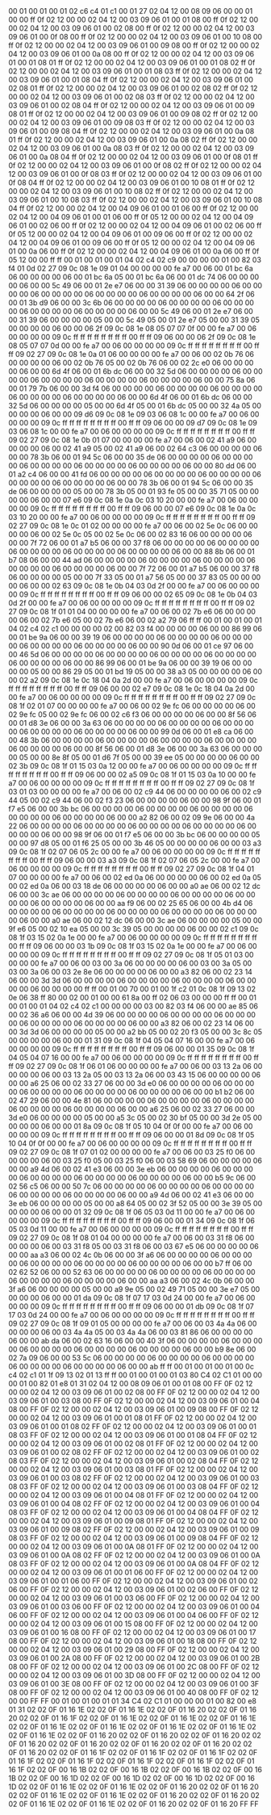 <METERDATA>
<OBISCODES>
00 01 00 01 00 01 02 c6 c4 01 c1 00 01 27 02 04 12 00 08 09 06 00 00 01 00 00 ff 0f 02 12 00 00 02 04 12 00 03 09 06 01 00 01 08 00 ff 0f 02 12 00 00 02 04 12 00 03 09 06 01 00 02 08 00 ff 0f 02 12 00 00 02 04 12 00 03 09 06 01 00 0f 08 00 ff 0f 02 12 00 00 02 04 12 00 03 09 06 01 00 10 08 00 ff 0f 02 12 00 00 02 04 12 00 03 09 06 01 00 09 08 00 ff 0f 02 12 00 00 02 04 12 00 03 09 06 01 00 0a 08 00 ff 0f 02 12 00 00 02 04 12 00 03 09 06 01 00 01 08 01 ff 0f 02 12 00 00 02 04 12 00 03 09 06 01 00 01 08 02 ff 0f 02 12 00 00 02 04 12 00 03 09 06 01 00 01 08 03 ff 0f 02 12 00 00 02 04 12 00 03 09 06 01 00 01 08 04 ff 0f 02 12 00 00 02 04 12 00 03 09 06 01 00 02 08 01 ff 0f 02 12 00 00 02 04 12 00 03 09 06 01 00 02 08 02 ff 0f 02 12 00 00 02 04 12 00 03 09 06 01 00 02 08 03 ff 0f 02 12 00 00 02 04 12 00 03 09 06 01 00 02 08 04 ff 0f 02 12 00 00 02 04 12 00 03 09 06 01 00 09 08 01 ff 0f 02 12 00 00 02 04 12 00 03 09 06 01 00 09 08 02 ff 0f 02 12 00 00 02 04 12 00 03 09 06 01 00 09 08 03 ff 0f 02 12 00 00 02 04 12 00 03 09 06 01 00 09 08 04 ff 0f 02 12 00 00 02 04 12 00 03 09 06 01 00 0a 08 01 ff 0f 02 12 00 00 02 04 12 00 03 09 06 01 00 0a 08 02 ff 0f 02 12 00 00 02 04 12 00 03 09 06 01 00 0a 08 03 ff 0f 02 12 00 00 02 04 12 00 03 09 06 01 00 0a 08 04 ff 0f 02 12 00 00 02 04 12 00 03 09 06 01 00 0f 08 01 ff 0f 02 12 00 00 02 04 12 00 03 09 06 01 00 0f 08 02 ff 0f 02 12 00 00 02 04 12 00 03 09 06 01 00 0f 08 03 ff 0f 02 12 00 00 02 04 12 00 03 09 06 01 00 0f 08 04 ff 0f 02 12 00 00 02 04 12 00 03 09 06 01 00 10 08 01 ff 0f 02 12 00 00 02 04 12 00 03 09 06 01 00 10 08 02 ff 0f 02 12 00 00 02 04 12 00 03 09 06 01 00 10 08 03 ff 0f 02 12 00 00 02 04 12 00 03 09 06 01 00 10 08 04 ff 0f 02 12 00 00 02 04 12 00 04 09 06 01 00 01 06 00 ff 0f 02 12 00 00 02 04 12 00 04 09 06 01 00 01 06 00 ff 0f 05 12 00 00 02 04 12 00 04 09 06 01 00 02 06 00 ff 0f 02 12 00 00 02 04 12 00 04 09 06 01 00 02 06 00 ff 0f 05 12 00 00 02 04 12 00 04 09 06 01 00 09 06 00 ff 0f 02 12 00 00 02 04 12 00 04 09 06 01 00 09 06 00 ff 0f 05 12 00 00 02 04 12 00 04 09 06 01 00 0a 06 00 ff 0f 02 12 00 00 02 04 12 00 04 09 06 01 00 0a 06 00 ff 0f 05 12 00 00 ff ff 
</OBISCODES>
<OBISDATA>
00 01 00 01 00 01 04 02 c4 02 c9 00 00 00 00 01 00 82 03 f4 01 0d 02 27 09 0c 08 1e 09 01 04 00 00 00 00 fe a7 00 06 00 01 bc 6a 06 00 00 00 00 06 00 01 bc 6a 05 00 01 bc 6a 06 00 01 dc 74 06 00 00 00 00 06 00 00 5c 49 06 00 01 2e e7 06 00 00 31 39 06 00 00 00 00 06 00 00 00 00 06 00 00 00 00 06 00 00 00 00 06 00 00 00 00 06 00 00 64 2f 06 00 01 3b d9 06 00 00 3c 6b 06 00 00 00 00 06 00 00 00 00 06 00 00 00 00 06 00 00 00 00 06 00 00 00 00 06 00 00 5c 49 06 00 01 2e e7 06 00 00 31 39 06 00 00 00 00 05 00 00 5c 49 05 00 01 2e e7 05 00 00 31 39 05 00 00 00 00 06 00 00 06 2f 09 0c 08 1e 08 05 07 07 0f 00 00 fe a7 00 06 00 00 00 00 09 0c ff ff ff ff ff ff ff ff 00 ff ff 09 06 00 00 06 2f 09 0c 08 1e 08 05 07 07 0d 00 00 fe a7 00 06 00 00 00 00 09 0c ff ff ff ff ff ff ff ff 00 ff ff 09 02 27 09 0c 08 1e 0a 01 06 00 00 00 00 fe a7 00 06 00 02 0b 76 06 00 00 00 00 06 00 02 0b 76 05 00 02 0b 76 06 00 02 2c e0 06 00 00 00 00 06 00 00 6d 4f 06 00 01 6b dc 06 00 00 32 5d 06 00 00 00 00 06 00 00 00 00 06 00 00 00 00 06 00 00 00 00 06 00 00 00 00 06 00 00 75 8a 06 00 01 79 7b 06 00 00 3d f4 06 00 00 00 00 06 00 00 00 00 06 00 00 00 00 06 00 00 00 00 06 00 00 00 00 06 00 00 6d 4f 06 00 01 6b dc 06 00 00 32 5d 06 00 00 00 00 05 00 00 6d 4f 05 00 01 6b dc 05 00 00 32 4a 05 00 00 00 00 06 00 00 09 d6 09 0c 08 1e 09 03 06 08 1c 00 00 fe a7 00 06 00 00 00 00 09 0c ff ff ff ff ff ff ff ff 00 ff ff 09 06 00 00 09 d7 09 0c 08 1e 09 03 06 08 1c 00 00 fe a7 00 06 00 00 00 00 09 0c ff ff ff ff ff ff ff ff 00 ff ff 09 02 27 09 0c 08 1e 0b 01 07 00 00 00 00 fe a7 00 06 00 02 41 a9 06 00 00 00 00 06 00 02 41 a9 05 00 02 41 a9 06 00 02 64 c3 06 00 00 00 00 06 00 00 78 3b 06 00 01 94 5c 06 00 00 35 de 06 00 00 00 00 06 00 00 00 00 06 00 00 00 00 06 00 00 00 00 06 00 00 00 00 06 00 00 80 dd 06 00 01 a2 c4 06 00 00 41 fd 06 00 00 00 00 06 00 00 00 00 06 00 00 00 00 06 00 00 00 00 06 00 00 00 00 06 00 00 78 3b 06 00 01 94 5c 06 00 00 35 de 06 00 00 00 00 05 00 00 78 3b 05 00 01 93 fe 05 00 00 35 71 05 00 00 00 00 06 00 00 07 e6 09 0c 08 1e 0a 0c 03 10 20 00 00 fe a7 00 06 00 00 00 00 09 0c ff ff ff ff ff ff ff ff 00 ff ff 09 06 00 00 07 e6 09 0c 08 1e 0a 0c 03 10 20 00 00 fe a7 00 06 00 00 00 00 09 0c ff ff ff ff ff ff ff ff 00 ff ff 09 02 27 09 0c 08 1e 0c 01 02 00 00 00 00 fe a7 00 06 00 02 5e 0c 06 00 00 00 00 06 00 02 5e 0c 05 00 02 5e 0c 06 00 02 83 16 06 00 00 00 00 06 00 00 7f 72 06 00 01 a7 b5 06 00 00 37 f8 06 00 00 00 00 06 00 00 00 00 06 00 00 00 00 06 00 00 00 00 06 00 00 00 00 06 00 00 88 8b 06 00 01 b7 08 06 00 00 44 ad 06 00 00 00 00 06 00 00 00 00 06 00 00 00 00 06 00 00 00 00 06 00 00 00 00 06 00 00 7f 72 06 00 01 a7 b5 06 00 00 37 f8 06 00 00 00 00 05 00 00 7f 33 05 00 01 a7 56 05 00 00 37 83 05 00 00 00 00 06 00 00 02 63 09 0c 08 1e 0b 04 03 0d 2f 00 00 fe a7 00 06 00 00 00 00 09 0c ff ff ff ff ff ff ff ff 00 ff ff 09 06 00 00 02 65 09 0c 08 1e 0b 04 03 0d 2f 00 00 fe a7 00 06 00 00 00 00 09 0c ff ff ff ff ff ff ff ff 00 ff ff 09 02 27 09 0c 08 1f 01 01 04 00 00 00 00 fe a7 00 06 00 02 7b e6 06 00 00 00 00 06 00 02 7b e6 05 00 02 7b e6 06 00 02 a2 79 06 ff ff 
00 01 00 01 00 01 04 02 c4 02 c1 00 00 00 00 02 00 82 03 f4 00 00 00 00 06 00 00 86 99 06 00 01 be 9a 06 00 00 39 19 06 00 00 00 00 06 00 00 00 00 06 00 00 00 00 06 00 00 00 00 06 00 00 00 00 06 00 00 90 0d 06 00 01 ce 97 06 00 00 46 5d 06 00 00 00 00 06 00 00 00 00 06 00 00 00 00 06 00 00 00 00 06 00 00 00 00 06 00 00 86 99 06 00 01 be 9a 06 00 00 39 19 06 00 00 00 00 05 00 00 86 29 05 00 01 bd 19 05 00 00 38 a3 05 00 00 00 00 06 00 00 02 a2 09 0c 08 1e 0c 18 04 0a 2d 00 00 fe a7 00 06 00 00 00 00 09 0c ff ff ff ff ff ff ff ff 00 ff ff 09 06 00 00 02 e7 09 0c 08 1e 0c 18 04 0a 2d 00 00 fe a7 00 06 00 00 00 00 09 0c ff ff ff ff ff ff ff ff 00 ff ff 09 02 27 09 0c 08 1f 02 01 07 00 00 00 00 fe a7 00 06 00 02 9e fc 06 00 00 00 00 06 00 02 9e fc 05 00 02 9e fc 06 00 02 c6 f3 06 00 00 00 00 06 00 00 8f 56 06 00 01 d8 3e 06 00 00 3a 63 06 00 00 00 00 06 00 00 00 00 06 00 00 00 00 06 00 00 00 00 06 00 00 00 00 06 00 00 99 0d 06 00 01 e8 ca 06 00 00 48 3b 06 00 00 00 00 06 00 00 00 00 06 00 00 00 00 06 00 00 00 00 06 00 00 00 00 06 00 00 8f 56 06 00 01 d8 3e 06 00 00 3a 63 06 00 00 00 00 05 00 00 8e 8f 05 00 01 d6 7f 05 00 00 39 ee 05 00 00 00 00 06 00 00 02 3b 09 0c 08 1f 01 15 03 0a 12 00 00 fe a7 00 06 00 00 00 00 09 0c ff ff ff ff ff ff ff ff 00 ff ff 09 06 00 00 02 a5 09 0c 08 1f 01 15 03 0a 10 00 00 fe a7 00 06 00 00 00 00 09 0c ff ff ff ff ff ff ff ff 00 ff ff 09 02 27 09 0c 08 1f 03 01 03 00 00 00 00 fe a7 00 06 00 02 c9 44 06 00 00 00 00 06 00 02 c9 44 05 00 02 c9 44 06 00 02 f3 23 06 00 00 00 00 06 00 00 98 9f 06 00 01 f7 e5 06 00 00 3b bc 06 00 00 00 00 06 00 00 00 00 06 00 00 00 00 06 00 00 00 00 06 00 00 00 00 06 00 00 a2 82 06 00 02 09 9e 06 00 00 4a 22 06 00 00 00 00 06 00 00 00 00 06 00 00 00 00 06 00 00 00 00 06 00 00 00 00 06 00 00 98 9f 06 00 01 f7 e5 06 00 00 3b bc 06 00 00 00 00 05 00 00 97 d8 05 00 01 f6 25 05 00 00 3b 46 05 00 00 00 00 06 00 00 03 a3 09 0c 08 1f 02 07 06 05 2c 00 00 fe a7 00 06 00 00 00 00 09 0c ff ff ff ff ff ff ff ff 00 ff ff 09 06 00 00 03 a3 09 0c 08 1f 02 07 06 05 2c 00 00 fe a7 00 06 00 00 00 00 09 0c ff ff ff ff ff ff ff ff 00 ff ff 09 02 27 09 0c 08 1f 04 01 07 00 00 00 00 fe a7 00 06 00 02 ed 0a 06 00 00 00 00 06 00 02 ed 0a 05 00 02 ed 0a 06 00 03 18 de 06 00 00 00 00 06 00 00 a0 ae 06 00 02 12 dc 06 00 00 3c ae 06 00 00 00 00 06 00 00 00 00 06 00 00 00 00 06 00 00 00 00 06 00 00 00 00 06 00 00 aa f9 06 00 02 25 65 06 00 00 4b d4 06 00 00 00 00 06 00 00 00 00 06 00 00 00 00 06 00 00 00 00 06 00 00 00 00 06 00 00 a0 ae 06 00 02 12 dc 06 00 00 3c ae 06 00 00 00 00 05 00 00 9f e6 05 00 02 10 ea 05 00 00 3c 39 05 00 00 00 00 06 00 00 02 c1 09 0c 08 1f 03 15 02 0a 1e 00 00 fe a7 00 06 00 00 00 00 09 0c ff ff ff ff ff ff ff ff 00 ff ff 09 06 00 00 03 1b 09 0c 08 1f 03 15 02 0a 1e 00 00 fe a7 00 06 00 00 00 00 09 0c ff ff ff ff ff ff ff ff 00 ff ff 09 02 27 09 0c 08 1f 05 01 03 00 00 00 00 fe a7 00 06 00 03 00 3a 06 00 00 00 00 06 00 03 00 3a 05 00 03 00 3a 06 00 03 2e 8e 06 00 00 00 00 06 00 00 a3 82 06 00 02 23 14 06 00 00 3d 3d 06 00 00 00 00 06 00 00 00 00 06 00 00 00 00 06 00 00 00 00 06 00 00 00 00 ff ff 
00 01 00 70 00 01 00 1f c2 01 0c 08 1f 09 13 02 0e 06 38 ff 80 00 02 00 01 00 00 61 8a 00 ff 02 06 03 00 00 00 ff ff 
00 01 00 01 00 01 04 02 c4 02 c1 00 00 00 00 03 00 82 03 f4 06 00 00 ae 85 06 00 02 36 a6 06 00 00 4d 39 06 00 00 00 00 06 00 00 00 00 06 00 00 00 00 06 00 00 00 00 06 00 00 00 00 06 00 00 a3 82 06 00 02 23 14 06 00 00 3d 3d 06 00 00 00 00 05 00 00 a2 bb 05 00 02 20 f3 05 00 00 3c 8c 05 00 00 00 00 06 00 00 01 31 09 0c 08 1f 04 05 04 07 16 00 00 fe a7 00 06 00 00 00 00 09 0c ff ff ff ff ff ff ff ff 00 ff ff 09 06 00 00 01 35 09 0c 08 1f 04 05 04 07 16 00 00 fe a7 00 06 00 00 00 00 09 0c ff ff ff ff ff ff ff ff 00 ff ff 09 02 27 09 0c 08 1f 06 01 06 00 00 00 00 fe a7 00 06 00 03 13 2a 06 00 00 00 00 06 00 03 13 2a 05 00 03 13 2a 06 00 03 43 15 06 00 00 00 00 06 00 00 a6 25 06 00 02 33 27 06 00 00 3d e0 06 00 00 00 00 06 00 00 00 00 06 00 00 00 00 06 00 00 00 00 06 00 00 00 00 06 00 00 b1 b2 06 00 02 47 29 06 00 00 4e 81 06 00 00 00 00 06 00 00 00 00 06 00 00 00 00 06 00 00 00 00 06 00 00 00 00 06 00 00 a6 25 06 00 02 33 27 06 00 00 3d e0 06 00 00 00 00 05 00 00 a5 3c 05 00 02 30 bf 05 00 00 3d 2e 05 00 00 00 00 06 00 00 01 8a 09 0c 08 1f 05 10 04 0f 0f 00 00 fe a7 00 06 00 00 00 00 09 0c ff ff ff ff ff ff ff ff 00 ff ff 09 06 00 00 01 8d 09 0c 08 1f 05 10 04 0f 0f 00 00 fe a7 00 06 00 00 00 00 09 0c ff ff ff ff ff ff ff ff 00 ff ff 09 02 27 09 0c 08 1f 07 01 02 00 00 00 00 fe a7 00 06 00 03 25 f0 06 00 00 00 00 06 00 03 25 f0 05 00 03 25 f0 06 00 03 58 69 06 00 00 00 00 06 00 00 a9 4d 06 00 02 41 e3 06 00 00 3e eb 06 00 00 00 00 06 00 00 00 00 06 00 00 00 00 06 00 00 00 00 06 00 00 00 00 06 00 00 b5 9c 06 00 02 56 c5 06 00 00 50 7c 06 00 00 00 00 06 00 00 00 00 06 00 00 00 00 06 00 00 00 00 06 00 00 00 00 06 00 00 a9 4d 06 00 02 41 e3 06 00 00 3e eb 06 00 00 00 00 05 00 00 a8 64 05 00 02 3f 52 05 00 00 3e 39 05 00 00 00 00 06 00 00 01 32 09 0c 08 1f 06 05 03 0d 11 00 00 fe a7 00 06 00 00 00 00 09 0c ff ff ff ff ff ff ff ff 00 ff ff 09 06 00 00 01 34 09 0c 08 1f 06 05 03 0d 11 00 00 fe a7 00 06 00 00 00 00 09 0c ff ff ff ff ff ff ff ff 00 ff ff 09 02 27 09 0c 08 1f 08 01 04 00 00 00 00 fe a7 00 06 00 03 31 f8 06 00 00 00 00 06 00 03 31 f8 05 00 03 31 f8 06 00 03 67 e5 06 00 00 00 00 06 00 00 aa a3 06 00 02 4c 0b 06 00 00 3f a6 06 00 00 00 00 06 00 00 00 00 06 00 00 00 00 06 00 00 00 00 06 00 00 00 00 06 00 00 b7 ff 06 00 02 62 52 06 00 00 52 63 06 00 00 00 00 06 00 00 00 00 06 00 00 00 00 06 00 00 00 00 06 00 00 00 00 06 00 00 aa a3 06 00 02 4c 0b 06 00 00 3f a6 06 00 00 00 00 05 00 00 a9 9e 05 00 02 49 71 05 00 00 3e e7 05 00 00 00 00 06 00 00 01 da 09 0c 08 1f 07 17 03 0d 24 00 00 fe a7 00 06 00 00 00 00 09 0c ff ff ff ff ff ff ff ff 00 ff ff 09 06 00 00 01 db 09 0c 08 1f 07 17 03 0d 24 00 00 fe a7 00 06 00 00 00 00 09 0c ff ff ff ff ff ff ff ff 00 ff ff 09 02 27 09 0c 08 1f 09 01 05 00 00 00 00 fe a7 00 06 00 03 4a 4a 06 00 00 00 00 06 00 03 4a 4a 05 00 03 4a 4a 06 00 03 81 86 06 00 00 00 00 06 00 00 ab da 06 00 02 63 16 06 00 00 40 3f 06 00 00 00 00 06 00 00 00 00 06 00 00 00 00 06 00 00 00 00 06 00 00 00 00 06 00 00 b9 8e 06 00 02 7a 09 06 00 00 53 5c 06 00 00 00 00 06 00 00 00 00 06 00 00 00 00 06 00 00 00 00 06 00 00 00 00 06 00 00 ab ff ff 
00 01 00 01 00 01 00 0c c4 02 c1 01 1f 09 13 02 01 13 ff ff 
</OBISDATA>
<SCALAROBISCODES>
00 01 00 01 00 01 03 80 C4 02 C1 01 00 00 00 01 00 82 01 e8 01 31 02 04 12 00 08 09 06 01 00 01 08 00 FF 0F 02 12 00 00 02 04 12 00 03 09 06 01 00 02 08 00 FF 0F 02 12 00 00 02 04 12 00 03 09 06 01 00 03 08 00 FF 0F 02 12 00 00 02 04 12 00 03 09 06 01 00 04 08 00 FF 0F 02 12 00 00 02 04 12 00 03 09 06 01 00 09 08 00 FF 0F 02 12 00 00 02 04 12 00 03 09 06 01 00 01 08 01 FF 0F 02 12 00 00 02 04 12 00 03 09 06 01 00 01 08 02 FF 0F 02 12 00 00 02 04 12 00 03 09 06 01 00 01 08 03 FF 0F 02 12 00 00 02 04 12 00 03 09 06 01 00 01 08 04 FF 0F 02 12 00 00 02 04 12 00 03 09 06 01 00 02 08 01 FF 0F 02 12 00 00 02 04 12 00 03 09 06 01 00 02 08 02 FF 0F 02 12 00 00 02 04 12 00 03 09 06 01 00 02 08 03 FF 0F 02 12 00 00 02 04 12 00 03 09 06 01 00 02 08 04 FF 0F 02 12 00 00 02 04 12 00 03 09 06 01 00 03 08 01 FF 0F 02 12 00 00 02 04 12 00 03 09 06 01 00 03 08 02 FF 0F 02 12 00 00 02 04 12 00 03 09 06 01 00 03 08 03 FF 0F 02 12 00 00 02 04 12 00 03 09 06 01 00 03 08 04 FF 0F 02 12 00 00 02 04 12 00 03 09 06 01 00 04 08 01 FF 0F 02 12 00 00 02 04 12 00 03 09 06 01 00 04 08 02 FF 0F 02 12 00 00 02 04 12 00 03 09 06 01 00 04 08 03 FF 0F 02 12 00 00 02 04 12 00 03 09 06 01 00 04 08 04 FF 0F 02 12 00 00 02 04 12 00 03 09 06 01 00 09 08 01 FF 0F 02 12 00 00 02 04 12 00 03 09 06 01 00 09 08 02 FF 0F 02 12 00 00 02 04 12 00 03 09 06 01 00 09 08 03 FF 0F 02 12 00 00 02 04 12 00 03 09 06 01 00 09 08 04 FF 0F 02 12 00 00 02 04 12 00 03 09 06 01 00 0A 08 01 FF 0F 02 12 00 00 02 04 12 00 03 09 06 01 00 0A 08 02 FF 0F 02 12 00 00 02 04 12 00 03 09 06 01 00 0A 08 03 FF 0F 02 12 00 00 02 04 12 00 03 09 06 01 00 0A 08 04 FF 0F 02 12 00 00 02 04 12 00 03 09 06 01 00 01 06 00 FF 0F 02 12 00 00 02 04 12 00 03 09 06 01 00 01 06 00 FF 0F 02 12 00 00 02 04 12 00 03 09 06 01 00 02 06 00 FF 0F 02 12 00 00 02 04 12 00 03 09 06 01 00 02 06 00 FF 0F 02 12 00 00 02 04 12 00 03 09 06 01 00 03 06 00 FF 0F 02 12 00 00 02 04 12 00 03 09 06 01 00 03 06 00 FF 0F 02 12 00 00 02 04 12 00 03 09 06 01 00 04 06 00 FF 0F 02 12 00 00 02 04 12 00 03 09 06 01 00 04 06 00 FF 0F 02 12 00 00 02 04 12 00 03 09 06 01 00 15 08 00 FF 0F 02 12 00 00 02 04 12 00 03 09 06 01 00 16 08 00 FF 0F 02 12 00 00 02 04 12 00 03 09 06 01 00 17 08 00 FF 0F 02 12 00 00 02 04 12 00 03 09 06 01 00 18 08 00 FF 0F 02 12 00 00 02 04 12 00 03 09 06 01 00 29 08 00 FF 0F 02 12 00 00 02 04 12 00 03 09 06 01 00 2A 08 00 FF 0F 02 12 00 00 02 04 12 00 03 09 06 01 00 2B 08 00 FF 0F 02 12 00 00 02 04 12 00 03 09 06 01 00 2C 08 00 FF 0F 02 12 00 00 02 04 12 00 03 09 06 01 00 3D 08 00 FF 0F 02 12 00 00 02 04 12 00 03 09 06 01 00 3E 08 00 FF 0F 02 12 00 00 02 04 12 00 03 09 06 01 00 3F 08 00 FF 0F 02 12 00 00 02 04 12 00 03 09 06 01 00 40 08 00 FF 0F 02 12 00 00 FF FF
</SCALAROBISCODES>
<SCALAROBISDATA>
00 01 00 01 00 01 01 34 C4 02 C1 01 00 00 00 01 00 82 00 e8 01 31 02 02 0F 01 16 1E 02 02 0F 01 16 1E 02 02 0F 01 16 20 02 02 0F 01 16 20 02 02 0F 01 16 1F 02 02 0F 01 16 1E 02 02 0F 01 16 1E 02 02 0F 01 16 1E 02 02 0F 01 16 1E 02 02 0F 01 16 1E 02 02 0F 01 16 1E 02 02 0F 01 16 1E 02 02 0F 01 16 1E 02 02 0F 01 16 20 02 02 0F 01 16 20 02 02 0F 01 16 20 02 02 0F 01 16 20 02 02 0F 01 16 20 02 02 0F 01 16 20 02 02 0F 01 16 20 02 02 0F 01 16 20 02 02 0F 01 16 1F 02 02 0F 01 16 1F 02 02 0F 01 16 1F 02 02 0F 01 16 1F 02 02 0F 01 16 1F 02 02 0F 01 16 1F 02 02 0F 01 16 1F 02 02 0F 01 16 1F 02 02 0F 00 16 1B 02 02 0F 00 16 1B 02 02 0F 00 16 1B 02 02 0F 00 16 1B 02 02 0F 00 16 1D 02 02 0F 00 16 1D 02 02 0F 00 16 1D 02 02 0F 00 16 1D 02 02 0F 01 16 1E 02 02 0F 01 16 1E 02 02 0F 01 16 20 02 02 0F 01 16 20 02 02 0F 01 16 1E 02 02 0F 01 16 1E 02 02 0F 01 16 20 02 02 0F 01 16 20 02 02 0F 01 16 1E 02 02 0F 01 16 1E 02 02 0F 01 16 20 02 02 0F 01 16 20 FF FF
</SCALAROBISDATA>
</METERDATA>